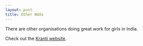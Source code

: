 ```yaml
---
layout: post
title: Other NGOs
---
```


There are other organisations doing great work for girls in India.

Check out the [Kranti website](http://www.kranti-india.org/).

